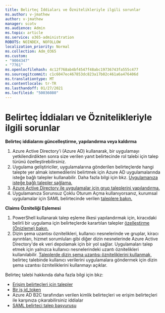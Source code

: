```yaml
---
title: Belirteç İddiaları ve Öznitelikleriyle ilgili sorunlar
ms.author: v-jmathew
author: v-jmathew
manager: scotv
ms.audience: Admin
ms.topic: article
ms.service: o365-administration
ROBOTS: NOINDEX, NOFOLLOW
localization_priority: Normal
ms.collection: Adm_O365
ms.custom:
- "9004347"
- "7761"
ms.openlocfilehash: 4c12f768ab4bf4547f48abc19736743fa555c477
ms.sourcegitcommit: c1c6047ec467853dc823a17b02c461a6a476406d
ms.translationtype: MT
ms.contentlocale: tr-TR
ms.lasthandoff: 01/27/2021
ms.locfileid: "50036080"
---
```

# <a name="issues-with-token-claims-and-attributes"></a>Belirteç İddiaları ve Öznitelikleriyle ilgili sorunlar

**Belirteç iddialarını güncelleştirme, yapılandırma veya kaldırma**

1. Azure Active Directory'i (Azure [](https://docs.microsoft.com/azure/active-directory/develop/active-directory-enterprise-app-role-management) AD) kullanarak, bir uygulamayı yetkilendirdikten sonra size verilen yanıt belirtecinde rol talebi için talep türünü özelleştirebilirsiniz.
2. Uygulama geliştiriciler, uygulamalarına gönderilen belirteçlerde hangi talepte yer almak istemedilerini belirtmek için Azure AD uygulamalarında isteğe bağlı talepler kullanabilir. Daha fazla bilgi için bkz. [Uygulamanıza isteğe bağlı talepler sağlama.](https://docs.microsoft.com/azure/active-directory/develop/active-directory-optional-claims)
3. [Azure Active Directory ile uygulamalar için grup taleplerini yapılandırma.](https://docs.microsoft.com/azure/active-directory/hybrid/how-to-connect-fed-group-claims)
4. Uygulamanıza Sorunsuz Çoklu Oturum Açma kullanıyorsanız, kurumsal uygulamalar için SAML belirtecinde verilen [taleplere bakın.](https://docs.microsoft.com/azure/active-directory/develop/active-directory-saml-claims-customization)

**Claims Özniteliği Eşlemesi**

1. PowerShell kullanarak talep eşleme ilkesi yapılandırmak için, kiracıdaki belirli bir uygulama için belirteçlerde karartılan talepler [özelleştirme (Önizleme) bakın.](https://docs.microsoft.com/azure/active-directory/develop/active-directory-claims-mapping)
2. Dizin şema uzantısı öznitelikleri, kullanıcı nesnelerinde ve gruplar, kiracı ayrıntıları, hizmet sorumluları gibi diğer dizin nesnelerinde Azure Active Directory'de ek veri depolamak için bir yol sağlar. Uygulamaları talep etmek için yalnızca kullanıcı nesnelerindeki uzantı öznitelikleri kullanılabilir. [Taleplerde dizin şema uzantısı özniteliklerini kullanmak,](https://docs.microsoft.com/azure/active-directory/develop/active-directory-schema-extensions) belirteç talebinde kullanıcı verilerini uygulamalara göndermek için dizin şema uzantısı özniteliklerini kullanmayı açıklar.

Belirteç talebi hakkında daha fazla bilgi için bkz:

- [Erişim belirteçleri için talepler](https://docs.microsoft.com/azure/active-directory/develop/access-tokens#claims-in-access-tokens)
- [Bir iş id_token](https://docs.microsoft.com/azure/active-directory/develop/id-tokens#claims-in-an-id_token)
- [](https://docs.microsoft.com/azure/active-directory-b2c/tokens-overview#claims) Azure AD B2C tarafından verilen kimlik belirteçleri ve erişim belirteçleri ile karşınıza çıkarabilirsiniz iddialar
- [SAML belirteci talep başvurusu](https://docs.microsoft.com/azure/active-directory/develop/reference-saml-tokens)
